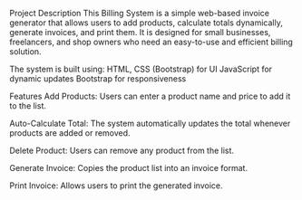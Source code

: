  Project Description
This Billing System is a simple web-based invoice generator that allows users to add products, calculate totals dynamically, generate invoices, and print them. It is designed for small businesses, freelancers, and shop owners who need an easy-to-use and efficient billing solution.

The system is built using:
 HTML, CSS (Bootstrap) for UI
 JavaScript for dynamic updates
 Bootstrap for responsiveness


 Features
 Add Products: Users can enter a product name and price to add it to the list.

 Auto-Calculate Total: The system automatically updates the total whenever products are added or removed.

 Delete Product: Users can remove any product from the list.

 Generate Invoice: Copies the product list into an invoice format.

 Print Invoice: Allows users to print the generated invoice.

